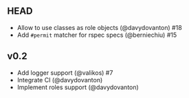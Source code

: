## HEAD

* Allow to use classes as role objects (@davydovanton) #18
* Add `#permit` matcher for rspec specs (@berniechiu) #15

## v0.2

* Add logger support (@valikos) #7
* Integrate CI (@davydovanton)
* Implement roles support (@davydovanton)
